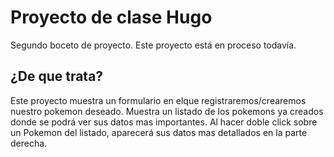 # Proyecto de clase Hugo
Segundo boceto de proyecto.
Este proyecto está en proceso todavía.
## ¿De que trata?
Este proyecto muestra un formulario en elque registraremos/crearemos nuestro pokemon deseado.
Muestra un listado de los pokemons ya creados donde se podrá ver sus datos mas importantes.
Al hacer doble click sobre un Pokemon del listado, aparecerá sus datos mas detallados en la parte derecha.
